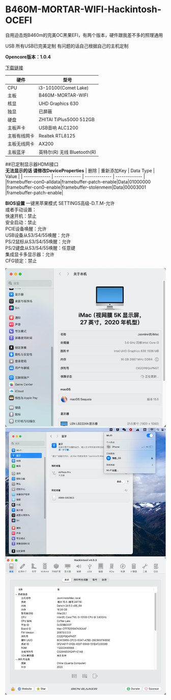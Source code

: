# B460M-MORTAR-WIFI-Hackintosh-OCEFI
自用迫击炮B460m的完美OC黑果EFI，有两个版本，硬件跟我差不多的照理通用

USB 所有USB已完美定制 有问题的话自己根据自己的主机定制

**Opencore版本：1.0.4**

[下载链接](https://github.com/JasmineYong/B460M-MORTAR-WIFI-Hackintosh-OCEFI/releases) 

| 硬件 | 型号 |
| ------------- | ------------- |
|CPU|i3-10100(Comet Lake)|
|主板|B460M-MORTAR-WIFI|
|核显|UHD Graphics 630|
|独显|已屏蔽|
|硬盘|ZHITAI TiPlus5000 512GB|
|主板声卡|USB音响 ALC1200|
|主板有线网卡|Realtek RTL8125|
|主板无线网卡|AX200|
|主板蓝牙|英特尔(R) 无线 Bluetooth(R)|

##已定制显示器HDMI接口  
**无法显示的话 请修改DeviceProperties**
| 删除 | 重新添加Key | Data Type | Value |
| ------------- | ------------- | ------------- | ------------- |
|framebuffer-con0-alldata|framebuffer-patch-enable|Data|01000000
|framebuffer-con0-enable|framebuffer-stolenmem|Data|00003001
|framebuffer-patch-enable|

**BIOS设置** 
一键黑苹果模式 SETTINGS高级-D.T.M-允许  
或者手动设置：  
快速开机：禁止  
安全启动：禁止  
PCIE设备唤醒：允许  
USB设备从S3/S4/55唤醒：允许  
PS/2鼠标从S3/S4/55唤醒：允许  
PS/2键盘从S3/S4/55唤醒：任意键  
集成显卡多显示器：允许  
CFG锁定：禁止  

![image](https://github.com/JasmineYong/B460M-MORTAR-WIFI-Hackintosh-OCEFI/blob/main/1007a088f99274438179f83dcd50f13f.png)
![image](https://github.com/JasmineYong/B460M-MORTAR-WIFI-Hackintosh-OCEFI/blob/main/4974ae1e10ca320192d1ec013affa989.png)
![image](https://github.com/JasmineYong/B460M-MORTAR-WIFI-Hackintosh-OCEFI/blob/main/90cef088961cff3dec1ab1b92955fd4c.png)
